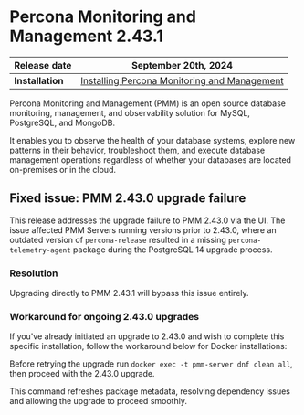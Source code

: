 # Percona Monitoring and Management 2.43.1

| **Release date** | September 20th, 2024                                                                                     |
| -----------------| ----------------------------------------------------------------------------------------------- |
| **Installation** | [Installing Percona Monitoring and Management](../quickstart/index.md) |

Percona Monitoring and Management (PMM) is an open source database monitoring, management, and observability solution for MySQL, PostgreSQL, and MongoDB.

It enables you to observe the health of your database systems, explore new patterns in their behavior, troubleshoot them, and execute database management operations regardless of whether your databases are located on-premises or in the cloud.

## Fixed issue: PMM 2.43.0 upgrade failure

This release addresses the upgrade failure to PMM 2.43.0 via the UI. The issue affected PMM Servers running versions prior to 2.43.0, where an outdated version of `percona-release` resulted in a missing `percona-telemetry-agent` package during the PostgreSQL 14 upgrade process.

### Resolution

Upgrading directly to PMM 2.43.1 will bypass this issue entirely.

### Workaround for ongoing 2.43.0 upgrades

If you've already initiated an upgrade to 2.43.0 and wish to complete this specific installation, follow the workaround below for Docker installations:

Before retrying the upgrade run `docker exec -t pmm-server dnf clean all`, then proceed with the 2.43.0 upgrade.

This command refreshes package metadata, resolving dependency issues and allowing the upgrade to proceed smoothly.
